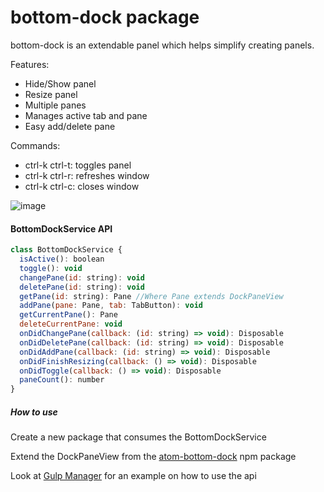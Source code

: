 # bottom-dock package

bottom-dock is an extendable panel which helps simplify creating panels.

Features:
* Hide/Show panel
* Resize panel
* Multiple panes
* Manages active tab and pane
* Easy add/delete pane

Commands:
* ctrl-k ctrl-t: toggles panel
* ctrl-k ctrl-r: refreshes window
* ctrl-k ctrl-c: closes window

![image](https://cloud.githubusercontent.com/assets/9221137/13841672/4fcc555e-ebf8-11e5-8cd3-e99571e3de9d.png)

#### BottomDockService API

```js
class BottomDockService {
  isActive(): boolean
  toggle(): void
  changePane(id: string): void
  deletePane(id: string): void
  getPane(id: string): Pane //Where Pane extends DockPaneView
  addPane(pane: Pane, tab: TabButton): void
  getCurrentPane(): Pane
  deleteCurrentPane: void
  onDidChangePane(callback: (id: string) => void): Disposable
  onDidDeletePane(callback: (id: string) => void): Disposable
  onDidAddPane(callback: (id: string) => void): Disposable
  onDidFinishResizing(callback: () => void): Disposable
  onDidToggle(callback: () => void): Disposable
  paneCount(): number
}
```

##### How to use
Create a new package that consumes the BottomDockService

Extend the DockPaneView from the [atom-bottom-dock](https://www.npmjs.com/package/atom-bottom-dock) npm package

Look at [Gulp Manager](https://github.com/benjaminRomano/gulp-manager) for an example on how to use the api
